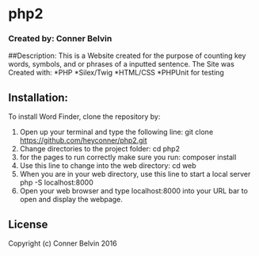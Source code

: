 # php2

### Created by: Conner Belvin

##Description:
This is a Website created for the purpose of counting key words, symbols, and or phrases of a inputted sentence.
The Site was Created with:
*PHP
*Silex/Twig
*HTML/CSS
*PHPUnit for testing


## Installation:
To install Word Finder, clone the repository by:
1. Open up your terminal and type the following line: git clone https://github.com/heyconner/php2.git 
2. Change directories to the project folder: cd php2 
3. for the pages to run correctly make sure you run: composer install 
4. Use this line to change into the web directory: cd web 
5. When you are in your web directory, use this line to start a local server php -S localhost:8000 
6. Open your web browser and type localhost:8000 into your URL bar to open and display the webpage.

## License

Copyright (c) Conner Belvin 2016
